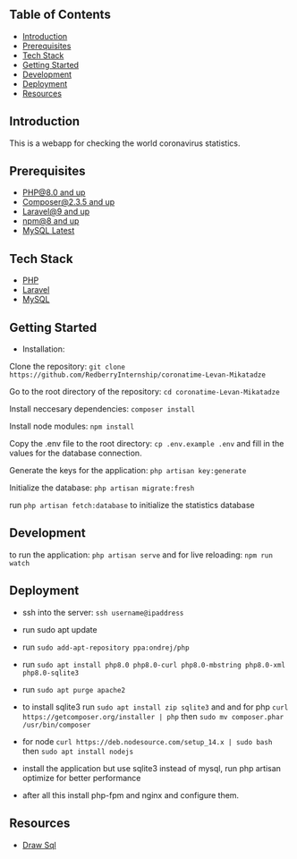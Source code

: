 ## Table of Contents

-   [Introduction](#introduction)
-   [Prerequisites](#prerequisites)
-   [Tech Stack](#tech-stack)
-   [Getting Started](#getting-started)
-   [Development](#development)
-   [Deployment](#deployment)
-   [Resources](#resources)

## Introduction

<p> 
    This is a webapp for checking the world coronavirus statistics.
 </p>

## Prerequisites

-   [PHP@8.0 and up ](#https://www.php.net/downloads)
-   [Composer@2.3.5 and up ](#https://getcomposer.org/download/)
-   [Laravel@9 and up](#https://laravel.com/docs/7.x/installation)
-   [npm@8 and up](#https://nodejs.org/en/download/)
-   [MySQL Latest](#https://www.mysql.com/downloads/)

## Tech Stack

-   [PHP](#https://www.php.net/)
-   [Laravel](#https://laravel.com/)
-   [MySQL](#https://www.mysql.com/)

## Getting Started

-   Installation:

Clone the repository: `git clone https://github.com/RedberryInternship/coronatime-Levan-Mikatadze`

Go to the root directory of the repository: `cd coronatime-Levan-Mikatadze`

Install neccesary dependencies: `composer install`

Install node modules: `npm install`

Copy the .env file to the root directory: `cp .env.example .env`
and fill in the values for the database connection.

Generate the keys for the application: `php artisan key:generate`

Initialize the database: `php artisan migrate:fresh`

run `php artisan fetch:database` to initialize the statistics database

## Development

to run the application: `php artisan serve`
and for live reloading: `npm run watch`

## Deployment

-   ssh into the server: `ssh username@ipaddress`
-   run sudo apt update
-   run `sudo add-apt-repository ppa:ondrej/php`
-   run `sudo apt install php8.0 php8.0-curl php8.0-mbstring php8.0-xml php8.0-sqlite3`
-   run `sudo apt purge apache2`
-   to install sqlite3 run `sudo apt install zip sqlite3` and and for php `curl https://getcomposer.org/installer | php` then `sudo mv composer.phar /usr/bin/composer`
-   for node `curl https://deb.nodesource.com/setup_14.x | sudo bash ` then `sudo apt install nodejs`

-   install the application but use sqlite3 instead of mysql, run php artisan optimize for better performance

-   after all this install php-fpm and nginx and configure them.

## Resources

-   [Draw Sql](https://drawsql.app/redberry-18/diagrams/coronatime)
